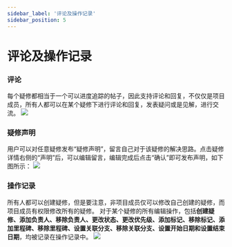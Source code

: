 ```yaml
---
sidebar_label: '评论及操作记录'      
sidebar_position: 5    
---
```


# 评论及操作记录
### 评论
每个疑修都相当于一个可以进度追踪的帖子，因此支持评论和回复，不仅仅是项目成员，所有人都可以在某个疑修下进行评论和回复，发表疑问或是见解，进行交流。
![](/img/Issue/imageIssue11.png)

### 疑修声明
用户可以对任意疑修发布“疑修声明”，留言自己对于该疑修的解决思路。点击疑修详情右侧的“声明”后，可以编辑留言，编辑完成后点击“确认”即可发布声明，如下图所示：
![](/img/Issue/imageIssue12.png)

### 操作记录
所有人都可以创建疑修，但是要注意，非项目成员仅可以修改自己创建的疑修，而项目成员有权限修改所有的疑修。
对于某个疑修的所有编辑操作，包括**创建疑修、添加负责人、移除负责人、更改状态、更改优先级、添加标记、移除标记、添加里程碑、移除里程碑、设置关联分支、移除关联分支、设置开始日期和设置结束日期**，均被记录在操作记录中。
![](/img/Issue/imageIssue13.png)